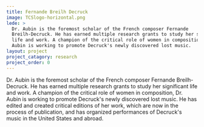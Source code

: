 ```yaml
---
title: Fernande Breilh Decruck 
image: TCSlogo-horizontal.png
lede: >
  Dr. Aubin is the foremost scholar of the French composer Fernande
  Breilh-Decruck. He has earned multiple research grants to study her significant
  life and work. A champion of the critical role of women in composition, Dr.
  Aubin is working to promote Decruck's newly discovered lost music.
layout: project
project_catagory: research 
project_order: 0
---
```

Dr. Aubin is the foremost scholar of the French composer Fernande
Breilh-Decruck. He has earned multiple research grants to study her significant
life and work. A champion of the critical role of women in composition, Dr.
Aubin is working to promote Decruck's newly discovered lost music. He has
edited and created critical editions of her work, which are now in the process
of publication, and has organized performances of Decruck's music in the United
States and abroad.
